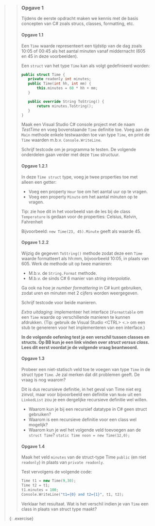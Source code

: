 >>### Opgave 1
>>
>> Tijdens de eerste opdracht maken we kennis met de basis concepten van C# zoals strucs, classes, formatting, etc.
>>
>>#### Opgave 1.1
>>Een `Time` waarde representeert een tijdstip van de dag zoals 10:05 of 00:45 als het aantal minuten vanaf middernacht (605 en 45 in deze voorbeelden). 
>>
>>Een `struct` van het type `Time` kan als volgt gedefinieerd worden:
>>
>>```cpp
>>public struct Time {
>>    private readonly int minutes;
>>    public Time(int hh, int mm) {
>>        this.minutes = 60 * hh + mm;
>>    }
>>
>>    public override String ToString() {
>>        return minutes.ToString();
>>    }
>>}
>>```
>>
>>Maak een Visual Studio C# console project met de naam *TestTime* en voeg bovenstaande `Time` definitie toe.
>>Voeg aan de `Main` methode enkele testwaarden toe van type `Time`, en print de `Time` waarden m.b.v. `Console.WriteLine`.
>>
>>Schrijf testcode om je  programma te testen.
>>De volgende onderdelen gaan verder met deze `Time` structuur.
>>
>>#### Opgave 1.2.1
>>In deze `Time struct` type, voeg je twee properties toe met alleen een getter:
>>- Voeg een property `Hour` toe om het aantal uur op te vragen. 
>>- Voeg een property `Minute` om het aantal minuten op te vragen.
>>
>>Tip: zie hoe dit in het voorbeeld van de les bij de class `Temperature` is gedaan
>>voor de properties: Celsius, Kelvin, Fahrenheit
>>
>>Bijvoorbeeld: `new Time(23, 45).Minute` geeft als waarde 45.
>>
>>#### Opgave 1.2.2
>>Wijzig de gegeven `ToString()` methode zodat deze een `Time` waarde formatteert
>>als hh:mm, bijvoorbeeld 10:05, in plaats van 605. Werk de methode uit op twee manieren:
>>- M.b.v. de `String.Format` methode.
>>- M.b.v. de sinds C# 6 manier van *string interpolatie*. 
>>
>>Ga ook na hoe je *number formattering* in C# kunt gebruiken, zodat uren en minuten met 2 cijfers worden weergegeven.
>>
>>Schrijf testcode voor beide manieren.
>>
>>*Extra uitdaging*: implementeer het interface `IFormattable` om een `Time` waarde
>>op verschillende manieren te kunnen afdrukken.
>>(Tip: gebruik de Visual Studio \<CTRL\> \<.\> om een stub te genereren voor het
>>implementeren van een interface.)
>>
>>**In de volgende oefening test je een verschil tussen classes en structs.
>>Op BB kun je een link vinden over *struct versus class*.
>>Lees dit eerst voordat je de volgende vraag beantwoord.**
>>
>>#### Opgave 1.3
>>Probeer een niet-statisch veld toe te voegen van type `Time` in de struct type `Time`.
>>Je zal merken dat dit problemen geeft. De vraag is nog waarom?
>>
>>Dit is dus recursieve definitie, in het geval van Time niet erg zinvol,
>>maar voor bijvoorbeeld een definitie van `Node` uit een `LinkedList` zou je een
>>dergelijke recursieve definitie wel willen. 
>>- Waarom kun je bij een recursief datatype in C# geen struct gebruiken?
>>- Waarom is een recursieve definitie voor een class wel mogelijk?
>>- Waarom kun je wel het volgende veld toevoegen aan de `struct Time`? 
>>`static Time noon = new Time(12,0);`
>>
>>#### Opgave 1.4
>>Maak het veld `minutes` van de struct-type Time `public` (en niet `readonly`)
>>in plaats van `private readonly`. 
>>
>>Test vervolgens de volgende code:
>>
>>```cpp
>>Time t1 = new Time(9,30);
>>Time t2 = t1;
>>t1.minutes = 100;
>>Console.WriteLine("t1={0} and t2={1}", t1, t2);
>>```
>>
>>Verklaar het resultaat. Wat is het verschil indien je van `Time` een class
>>in plaats van struct type maakt?
>>
>{: .exercise}
